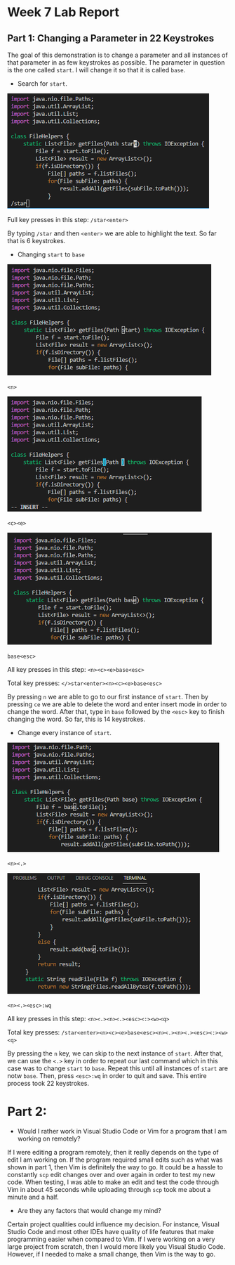 # Week 7 Lab Report

## Part 1: Changing a Parameter in 22 Keystrokes

The goal of this demonstration is to change a parameter and all instances of that parameter in as few keystrokes as possible. The parameter in question is the one called `start`. I will change it so that it is called `base`.

* Search for `start`.

![start](star.png)

Full key presses in this step: `/star<enter>`

By typing `/star` and then `<enter>` we are able to highlight the text. So far that is 6 keystrokes.

* Changing `start` to `base`

![ce1](de1.png)

`<n>`

![ce2](ce.png)

`<c><e>`

![base](base1.png)

`base<esc>`

All key presses in this step: `<n><c><e>base<esc>`

Total key presses: `</>star<enter><n><c><e>base<esc>`

By pressing `n` we are able to go to our first instance of `start`. Then by pressing `ce` we are able to delete the word and enter insert mode in order to change the word. After that, type in `base` followed by the `<esc>` key to finish changing the word. So far, this is 14 keystrokes.

* Change every instance of `start`.

![NDOT1](ndot1.png)

`<n><.>`

![NDOT2](ndot2.png)

`<n><.><esc>:wq`

All key presses in this step: `<n><.><n><.><esc><:><w><q>`

Total key presses: `/star<enter><n><c><e>base<esc><n><.><n><.><esc><:><w><q>`

By pressing the `n` key, we can skip to the next instance of `start`. After that, we can use the `<.>` key in order to repeat our last command which in this case was to change `start` to `base`. Repeat this until all instances of `start` are notw `base`. Then, press `<esc>:wq` in order to quit and save. This entire process took 22 keystrokes.

# Part 2: 

* Would I rather work in Visual Studio Code or Vim for a program that I am working on remotely?

If I were editing a program remotely, then it really depends on the type of edit I am working on. If the program required small edits such as what was shown in part 1, then Vim is definitely the way to go. It could be a hassle to constantly `scp` edit changes over and over again in order to test my new code. When testing, I was able to make an edit and test the code through Vim in about 45 seconds while uploading through `scp` took me about a minute and a half. 

* Are they any factors that would change my mind?

Certain project qualities could influence my decision. For instance, Visual Studio Code and most other IDEs have quality of life features that make programming easier when compared to Vim. If I were working on a very large project from scratch, then I would more likely you Visual Studio Code. However, if I needed to make a small change, then Vim is the way to go.